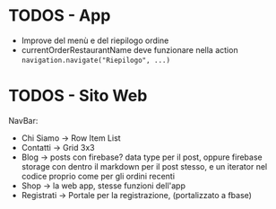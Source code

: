 # TODOS - App

- Improve del menù e del riepilogo ordine
- currentOrderRestaurantName deve funzionare nella action `navigation.navigate("Riepilogo", ...)`

# TODOS - Sito Web

NavBar:

- Chi Siamo -> Row Item List
- Contatti -> Grid 3x3
- Blog -> posts con firebase? data type per il post, oppure firebase storage con dentro il markdown per il post stesso, e un iterator nel codice proprio come per gli ordini recenti
- Shop -> la web app, stesse funzioni dell'app
- Registrati -> Portale per la registrazione, (portalizzato a fbase)
